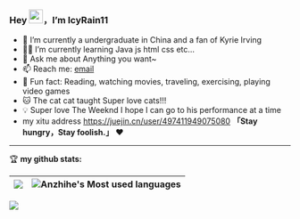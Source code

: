 ### Hey <img src="https://media.giphy.com/media/hvRJCLFzcasrR4ia7z/giphy.gif" width="25px">，I’m IcyRain11




- 🤖 I’m currently a undergraduate in China and a fan of Kyrie Irving
- 👨‍💻 I’m currently learning Java js html css etc...
- 💬 Ask me about Anything you want~
- 📫 Reach me: [email](mailto:734931302@qq.com)
- 🎣 Fun fact: Reading,  watching movies, traveling, exercising, playing video games
- 🐱 The cat cat taught Super love cats!!!
- 💡 Super love The Weeknd I hope I can go to his performance at a time
- my xitu address https://juejin.cn/user/497411949075080
**「Stay hungry，Stay foolish.」** ❤️ 

<hr/>

🏆 **my github stats:**
  
|![](https://github-readme-stats.vercel.app/api?username=icyrain11)|![Anzhihe's Most used languages](https://github-readme-stats.vercel.app/api/top-langs/?username=icyrain11&layout=compact&hide_border=true&langs_count=10)|
|-|-|

![](https://raw.githubusercontent.com/anzhihe/anzhihe/main/assets/github-contribution-grid-snake.svg)
